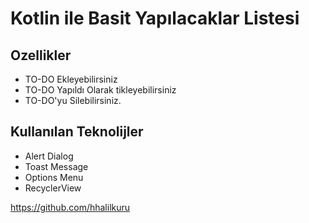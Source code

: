 # Kotlin ile Basit Yapılacaklar Listesi

## Ozellikler

- TO-DO Ekleyebilirsiniz
- TO-DO Yapıldı Olarak tikleyebilirsiniz
- TO-DO'yu Silebilirsiniz.

 ## Kullanılan Teknolijler
 - Alert Dialog
 - Toast Message
 - Options Menu
 - RecyclerView

 https://github.com/hhalilkuru

  
